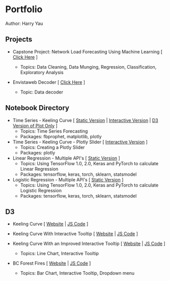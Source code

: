 # Portfolio
Author: Harry Yau

## Projects
- Capstone Project: Network Load Forecasting Using Machine Learning  [ <a href="https://github.com/vrif/capstone-mobi-bike">Click Here</a> ]
  - Topics: Data Cleaning, Data Munging, Regression, Classification, Exploratory Analysis

- Envistaweb Decoder [ <a href="https://github.com/vrif/envistaweb-decoder">Click Here</a> ]
  - Topic: Data decoder

## Notebook Directory

- Time Series - Keeling Curve [ <a href="https://github.com/vrif/portfolio/blob/master/Notebooks/Time%20Series%20-%20Keeling%20Curve.ipynb">Static Version</a> |
<a href="https://nbviewer.jupyter.org/github/vrif/portfolio/blob/master/Notebooks/Time%20Series%20-%20Keeling%20Curve.ipynb?flush_cache=true">Interactive Version</a> | <a href="https://vrif.github.io/d3-keeling-curve/">D3 Version of Plot Only</a> ]
  - Topics: Time Series Forecasting
  - Packages: fbprophet, matplotlib, plotly
- Time Series - Keeling Curve - Plotly Slider [ <a href="https://nbviewer.jupyter.org/github/vrif/portfolio/blob/master/Notebooks/Time%20Series%20-%20Keeling%20Curve%20-%20Plotly%20Slider.ipynb?flush_cache=true">Interactive Version</a> ]
  - Topics: Creating a Plotly Slider
  - Packages: plotly
- Linear Regression - Multiple API's [ <a href="https://github.com/vrif/portfolio/blob/master/Notebooks/TensorFlow-Keras-Pytorch/01%20Linear%20Regression.ipynb">Static Version</a> ]
  - Topics: Using TensorFlow 1.0, 2.0, Keras and PyTorch to calculate Linear Regression
  - Packages: tensorflow, keras, torch, sklearn, statsmodel
- Logistic Regression - Multiple API's [ <a href="https://github.com/vrif/portfolio/blob/master/Notebooks/TensorFlow-Keras-Pytorch/02%20Logistic%20Regression.ipynb">Static Version</a> ]
  - Topics: Using TensorFlow 1.0, 2.0, Keras and PyTorch to calculate Logistic Regression
  - Packages: tensorflow, keras, torch, sklearn, statsmodel
  
## D3

- Keeling Curve [ [Website](https://vrif.github.io/d3-keeling-curve/) | [JS Code](https://github.com/vrif/vrif.github.io/blob/master/assets/js/keeling_curve.js) ]
- Keeling Curve With Interactive Tooltip [ [Website](https://vrif.github.io/d3-keeling-curve-tooltip/) | [JS Code](https://github.com/vrif/vrif.github.io/blob/master/assets/js/keeling_curve_tooltip.js) ]
- Keeling Curve With an Improved Interactive Tooltip [ [Website](https://vrif.github.io/d3-keeling-curve-tooltip-improved/) | [JS Code](https://github.com/vrif/vrif.github.io/blob/master/assets/js/keeling_curve_tooltip_improved.js) ]
  - Topics: Line Chart, Interactive Tooltip
  
- BC Forest Fires [ [Website](https://vrif.github.io/bc-forest-fires/) | [JS Code](https://vrif.github.io/assets/js/forest_fire.js) ]
  - Topics: Bar Chart, Interactive Tooltip, Dropdown menu
